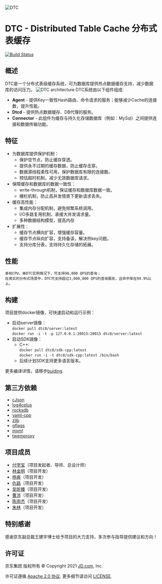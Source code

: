 ![DTC](http://storage.360buyimg.com/bq-install/release/dtc_logo.png)
# DTC - Distributed Table Cache 分布式表缓存
[![Build Status](https://app.travis-ci.com/DTC8/DTC.svg?branch=master)](https://app.travis-ci.com/github/DTC8/DTC)

## 概述
DTC是一个分布式表级缓存系统，可为数据库提供热点数据缓存支持，减少数据库的访问压力。
![DTC architecture](http://storage.360buyimg.com/bq-install/release/architecture.png)
DTC系统由以下组件组成:
* **Agent** - 提供Key一致性Hash路由、命令请求的服务；能够减少Cache的连接数，提升性能。
* **Dtcd** - 提供热点数据缓存、DB代理的服务。
* **Connector** - 此组件为缓存与持久化存储数据库（例如：MySql）之间提供连接和数据传输功能。

## 特征
* 为数据库提供保护机制：
  - 保护空节点，防止缓存穿透。
  - 提供永不过期的缓存数据，防止缓存击穿。
  - 数据源线程柔性可用，保护数据库有限的连接数。
  - 预估超时机制，减少无效数据库请求。
* 保障缓存和数据库的数据一致性：
  - write-through机制，保证缓存和数据库数据一致。
  - 栅栏机制，防止高并发情景下更新请求丢失。
* 缓存高性能：
  - 集成内存分配机制，避免频繁系统调用。
  - I/O多路复用机制，承接大并发请求量。
  - 多种数据结构模型，提高内存
* 扩展性：
  - 缓存节点横向扩容，增强缓存容量。 
  - 缓存节点纵向扩容，支持备读，解决热key问题。
  - 支持分库分表，支持持久化存储的拓展。

## 性能
    单核CPU，单DTC实例情况下，可支持90,000 QPS的查询；
    在真实的分布式场景中，DTC可支持超过3,000,000 QPS的查询服务，且命中率在99.9%以上。

## 构建
  项目提供docker镜像，可快速启动和运行示例：
  - 启动server镜像：<br/>
  `docker pull dtc8/server:latest`<br/>
  `docker run -i -t -p 127.0.0.1:20015:20015 dtc8/server:latest`
  - 启动SDK镜像：
    - C++:<br/>
    `docker pull dtc8/sdk-cpp:latest`<br/>
    `docker run -i -t dtc8/sdk-cpp:latest /bin/bash`
    - 后续计划SDK支持更多语言版本。

  更多编译详情，请移步[buiding](docs/buiding.md).

## 第三方依赖
* [cJson](https://github.com/DaveGamble/cJSON)
* [log4cplus](https://github.com/log4cplus/log4cplus)
* [rocksdb](https://github.com/facebook/rocksdb)
* [yaml-cpp](https://github.com/jbeder/yaml-cpp)
* [zlib](https://zlib.net/)
* [gflags](https://github.com/gflags/gflags)
* [mxml](https://www.msweet.org/mxml/)
* [twemproxy](https://github.com/twitter/twemproxy)

## 项目成员
- [付学宝](https://gitee.com/fuxuebao)（项目发起者、导师、总设计师）
- [林金明](https://gitee.com/shrewdlin)（项目开发）
- [杨爽](https://gitee.com/kfysck)（项目开发）
- [仇路](https://gitee.com/qiuluAbel)（项目开发）
- [吴昕臻](https://gitee.com/wuxinzhen_1997)（项目开发）
- [曹沛](https://gitee.com/warm-byte)（项目开发）
- [陈雨杰](https://gitee.com/chenyujie28)（项目开发）
- [朱林](https://gitee.com/leol3)（项目开发）

## 特别感谢
感谢京东副总裁王建宇博士给予项目的大力支持，多次参与指导提供建议和方向！

## 许可证

京东集团 版权所有 © Copyright 2021 [JD.com](https://www.jd.com), Inc.


许可证遵循 [Apache 2.0 协议](http://www.apache.org/licenses/LICENSE-2.0). 更多细节请访问 [LICENSE](https://gitee.com/jd-platform-opensource/dtc/blob/master/LICENSE).